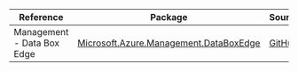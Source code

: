 | Reference | Package | Source |
|---|---|---|
|Management - Data Box Edge|[Microsoft.Azure.Management.DataBoxEdge](https://www.nuget.org/packages/Microsoft.Azure.Management.DataBoxEdge)|[GitHub](https://github.com/Azure/azure-sdk-for-net/blob/main/)|
